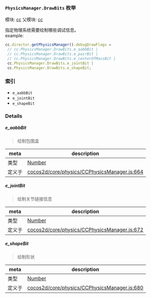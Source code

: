 ### `PhysicsManager.DrawBits` 枚举



模块: [cc](../modules/cc.md)
父模块: [cc](../modules/cc.md)


指定物理系统需要绘制哪些调试信息。<br>
example:<br>
```js
cc.director.getPhysicsManager().debugDrawFlags =
 // cc.PhysicsManager.DrawBits.e_aabbBit |
 // cc.PhysicsManager.DrawBits.e_pairBit |
 // cc.PhysicsManager.DrawBits.e_centerOfMassBit |
 cc.PhysicsManager.DrawBits.e_jointBit |
 cc.PhysicsManager.DrawBits.e_shapeBit;
```


### 索引
  - `e_aabbBit`
  - `e_jointBit`
  - `e_shapeBit`

### Details


##### e_aabbBit

> 绘制包围盒

| meta | description |
|------|-------------|
| 类型 | <a href="https://developer.mozilla.org/en/JavaScript/Reference/Global_Objects/Number" class="crosslink external" target="_blank">Number</a> |
| 定义于 | [cocos2d/core/physics/CCPhysicsManager.js:664](https://github.com/cocos-creator/engine/blob/26031bddd1aecdbf9bbdebe19ecaa672b1c35061/cocos2d/core/physics/CCPhysicsManager.js#L664) |



##### e_jointBit

> 绘制关节链接信息

| meta | description |
|------|-------------|
| 类型 | <a href="https://developer.mozilla.org/en/JavaScript/Reference/Global_Objects/Number" class="crosslink external" target="_blank">Number</a> |
| 定义于 | [cocos2d/core/physics/CCPhysicsManager.js:672](https://github.com/cocos-creator/engine/blob/26031bddd1aecdbf9bbdebe19ecaa672b1c35061/cocos2d/core/physics/CCPhysicsManager.js#L672) |



##### e_shapeBit

> 绘制形状

| meta | description |
|------|-------------|
| 类型 | <a href="https://developer.mozilla.org/en/JavaScript/Reference/Global_Objects/Number" class="crosslink external" target="_blank">Number</a> |
| 定义于 | [cocos2d/core/physics/CCPhysicsManager.js:680](https://github.com/cocos-creator/engine/blob/26031bddd1aecdbf9bbdebe19ecaa672b1c35061/cocos2d/core/physics/CCPhysicsManager.js#L680) |


